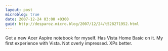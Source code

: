 ```yaml
---
layout: post
microblog: true
date: 2007-12-24 03:00 +0300
guid: http://desparoz.micro.blog/2007/12/24/t528271952.html
---
```

Got a new Acer Aspire notebook for myself.  Has Vista Home Basic on it.  My first experience with Vista.  Not overly impressed.  XPs better.
